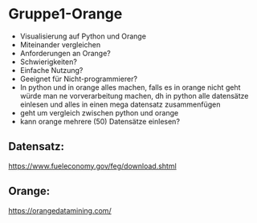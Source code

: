 # Gruppe1-Orange
- Visualisierung auf Python und Orange
- Miteinander vergleichen
- Anforderungen an Orange?
- Schwierigkeiten?
- Einfache Nutzung?
- Geeignet für Nicht-programmierer?
- In python und in orange alles machen, falls es in orange nicht geht würde man ne vorverarbeitung machen, dh in python alle datensätze einlesen und alles in einen mega datensatz zusammenfügen
- geht um vergleich zwischen python und orange
- kann orange mehrere (50) Datensätze einlesen?

## Datensatz:
https://www.fueleconomy.gov/feg/download.shtml
## Orange:
https://orangedatamining.com/
